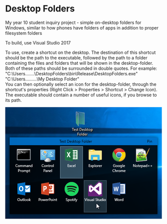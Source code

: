 # Desktop Folders
My year 10 student inquiry project - simple on-desktop folders for Windows, similar to how phones have folders of apps in addition to proper filesystem folders

To build, use Visual Studio 2017

To use, create a shortcut on the desktop. The destination of this shortcut should be the path to the executable, followed by the path to a folder containing the files and folders that will be shown in the desktop-folder. Both of these paths should be surrounded in double quotes. For example:  
"C:\Users\.......\DesktopFolders\bin\Release\DesktopFolders.exe" "C:\Users\.........\My Desktop Folder"  
You can then optionally select an icon for the desktop-folder, through the shortcut's properties (Right Click > Properties > Shortcut > Change Icon). The executable should contain a number of useful icons, if you browse to its path.

![Screenshot of program in use](ExampleUse.png)